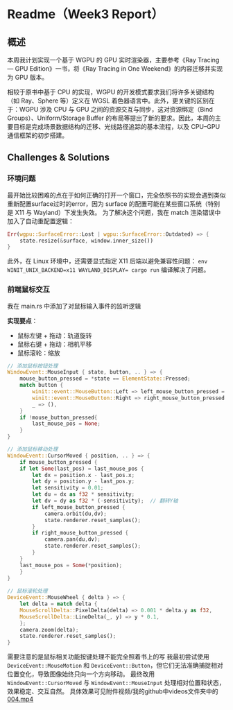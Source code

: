# Readme（Week3 Report）
## 概述
本周我计划实现一个基于 WGPU 的 GPU 实时渲染器，主要参考《Ray Tracing — GPU Edition》一书，将《Ray Tracing in One Weekend》的内容迁移并实现为 GPU 版本。

相较于原书中基于 CPU 的实现，WGPU 的开发模式要求我们将许多关键结构（如 Ray、Sphere 等）定义在 WGSL 着色器语言中。此外，更关键的区别在于：WGPU 涉及 CPU 与 GPU 之间的资源交互与同步，这对资源绑定（Bind Groups）、Uniform/Storage Buffer 的布局等提出了新的要求。因此，本周的主要目标是完成场景数据结构的迁移、光线路径追踪的基本流程，以及 CPU–GPU 通信框架的初步搭建。
## Challenges & Solutions
### 环境问题
最开始比较困难的点在于如何正确的打开一个窗口，完全依照书的实现会遇到类似重新配置surface过时的error，因为 surface 的配置可能在某些窗口系统（特别是 X11 与 Wayland）下发生失效。
为了解决这个问题，我在 match 渲染错误中加入了自动重配置逻辑：
```rust
Err(wgpu::SurfaceError::Lost | wgpu::SurfaceError::Outdated) => {
    state.resize(&surface, window.inner_size())
}
```
此外，在 Linux 环境中，还需要显式指定 X11 后端以避免兼容性问题： `env WINIT_UNIX_BACKEND=x11 WAYLAND_DISPLAY= cargo run` 编译解决了问题。
### 前端鼠标交互
我在 main.rs 中添加了对鼠标输入事件的监听逻辑

**实现要点**：
- 鼠标左键 + 拖动：轨道旋转
- 鼠标右键 + 拖动：相机平移
- 鼠标滚轮：缩放

```rust
// 添加鼠标按钮处理
WindowEvent::MouseInput { state, button, .. } => {
    mouse_button_pressed = *state == ElementState::Pressed;
    match button {
        winit::event::MouseButton::Left => left_mouse_button_pressed = mouse_button_pressed,
        winit::event::MouseButton::Right => right_mouse_button_pressed = mouse_button_pressed,
        _ => (),
    }
    if !mouse_button_pressed{
        last_mouse_pos = None;
    }
}

// 添加鼠标移动处理
WindowEvent::CursorMoved { position, .. } => {
    if mouse_button_pressed {
    if let Some(last_pos) = last_mouse_pos {
        let dx = position.x - last_pos.x;
        let dy = position.y - last_pos.y;
        let sensitivity = 0.01;
        let du = dx as f32 * sensitivity;
        let dv = dy as f32 * (-sensitivity);  // 翻转Y轴
        if left_mouse_button_pressed {
            camera.orbit(du,dv);
            state.renderer.reset_samples();
        }
        if right_mouse_button_pressed {
            camera.pan(du,dv);
            state.renderer.reset_samples();
        }
    }
    last_mouse_pos = Some(*position);
    }
}
                
// 鼠标滚轮处理
DeviceEvent::MouseWheel { delta } => {
    let delta = match delta {
    MouseScrollDelta::PixelDelta(delta) => 0.001 * delta.y as f32,
    MouseScrollDelta::LineDelta(_, y) => y * 0.1,
    };
    camera.zoom(delta);
    state.renderer.reset_samples();
}
```
需要注意的是鼠标相关功能按键处理不能完全照着书上的写
我最初尝试使用 `DeviceEvent::MouseMotion` 和 `DeviceEvent::Button`，但它们无法准确捕捉相对位置变化，导致图像始终只向一个方向移动。
最终改用 `WindowEvent::CursorMoved` 与 `WindowEvent::MouseInput` 处理相对位置和状态，效果稳定、交互自然。
具体效果可见附件视频/我的github中videos文件夹中的[004.mp4](https://github.com/starrywiki/RayTracing_GPU_edition/blob/master/videos/004.mp4) 
